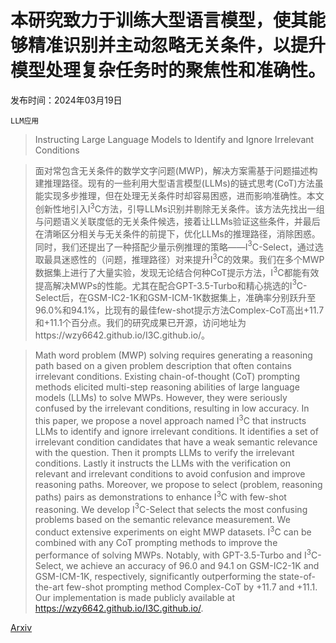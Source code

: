 # 本研究致力于训练大型语言模型，使其能够精准识别并主动忽略无关条件，以提升模型处理复杂任务时的聚焦性和准确性。

发布时间：2024年03月19日

`LLM应用`

> Instructing Large Language Models to Identify and Ignore Irrelevant Conditions

> 面对常包含无关条件的数学文字问题(MWP)，解决方案需基于问题描述构建推理路径。现有的一些利用大型语言模型(LLMs)的链式思考(CoT)方法虽能实现多步推理，但在处理无关条件时却容易困惑，进而影响准确性。本文创新性地引入I$^3$C方法，引导LLMs识别并剔除无关条件。该方法先找出一组与问题语义关联度低的无关条件候选，接着让LLMs验证这些条件，并最后在清晰区分相关与无关条件的前提下，优化LLMs的推理路径，消除困惑。同时，我们还提出了一种搭配少量示例推理的策略——I$^3$C-Select，通过选取最具迷惑性的（问题，推理路径）对来提升I$^3$C的效果。我们在多个MWP数据集上进行了大量实验，发现无论结合何种CoT提示方法，I$^3$C都能有效提高解决MWPs的性能。尤其在配合GPT-3.5-Turbo和精心挑选的I$^3$C-Select后，在GSM-IC2-1K和GSM-ICM-1K数据集上，准确率分别跃升至96.0%和94.1%，比现有的最佳few-shot提示方法Complex-CoT高出+11.7和+11.1个百分点。我们的研究成果已开源，访问地址为https://wzy6642.github.io/I3C.github.io/。

> Math word problem (MWP) solving requires generating a reasoning path based on a given problem description that often contains irrelevant conditions. Existing chain-of-thought (CoT) prompting methods elicited multi-step reasoning abilities of large language models (LLMs) to solve MWPs. However, they were seriously confused by the irrelevant conditions, resulting in low accuracy. In this paper, we propose a novel approach named I$^3$C that instructs LLMs to identify and ignore irrelevant conditions. It identifies a set of irrelevant condition candidates that have a weak semantic relevance with the question. Then it prompts LLMs to verify the irrelevant conditions. Lastly it instructs the LLMs with the verification on relevant and irrelevant conditions to avoid confusion and improve reasoning paths. Moreover, we propose to select (problem, reasoning paths) pairs as demonstrations to enhance I$^3$C with few-shot reasoning. We develop I$^3$C-Select that selects the most confusing problems based on the semantic relevance measurement. We conduct extensive experiments on eight MWP datasets. I$^3$C can be combined with any CoT prompting methods to improve the performance of solving MWPs. Notably, with GPT-3.5-Turbo and I$^3$C-Select, we achieve an accuracy of 96.0 and 94.1 on GSM-IC2-1K and GSM-ICM-1K, respectively, significantly outperforming the state-of-the-art few-shot prompting method Complex-CoT by +11.7 and +11.1. Our implementation is made publicly available at https://wzy6642.github.io/I3C.github.io/.

[Arxiv](https://arxiv.org/abs/2403.12744)